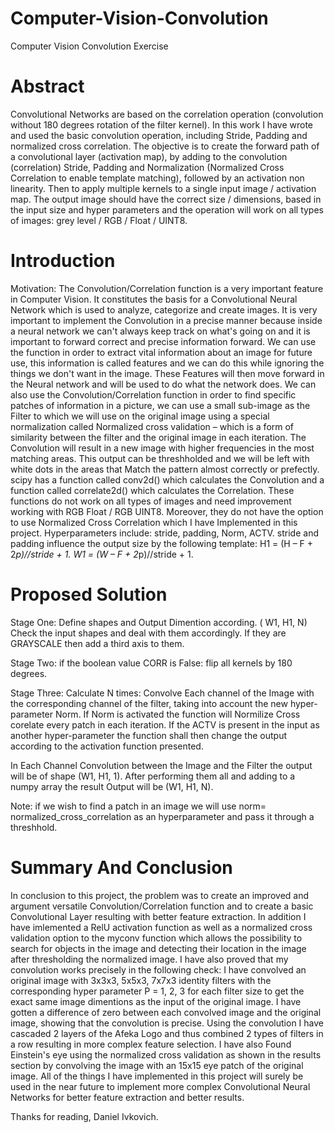 # Computer-Vision-Convolution
Computer Vision Convolution Exercise


# Abstract
Convolutional Networks are based on the correlation operation (convolution without 180 degrees rotation of the filter kernel). 
In this work I have wrote and used the basic convolution operation, including Stride, Padding and normalized cross correlation.
The objective is to create the forward path of a convolutional layer (activation map), by adding to the convolution (correlation) Stride, Padding and Normalization (Normalized Cross Correlation to enable template matching), followed by an activation non linearity. Then to apply multiple kernels to a single input image / activation map.
The output image should have the correct size / dimensions, based in the input size and hyper parameters and the operation will work on all types of images: grey level / RGB / Float / UINT8.



# Introduction
Motivation: The Convolution/Correlation function is a very important feature in Computer Vision. It constitutes the basis for a Convolutional Neural Network which is used to analyze, categorize and create images.
It is very important to implement the Convolution in a precise manner because inside a neural network we can't always keep track on what's going on and it is important to forward correct and precise information forward.
We can use the function in order to extract vital information about an image for future use, this information is called features and we can do this while ignoring the things we don't want in the image.
These Features will then move forward in the Neural network and will be used to do what the network does.
We can also use the Convolution/Correlation function in order to find specific patches of information in a picture, we can use a small sub-image as the Filter to which we will use on the original image using a special normalization called Normalized cross validation – which is a form of similarity between the filter and the original image in each iteration.
The Convolution will result in a new image with higher frequencies in the most matching areas. This output can be threshholded and we will be left with white dots in the areas that Match the pattern almost correctly or prefectly.
scipy has a function called conv2d() which calculates the Convolution and a function called correlate2d() which calculates the Correlation.
These functions do not work on all types of images and need improvement working with  RGB Float / RGB UINT8.
Moreover, they do not have the option to use Normalized Cross Correlation which I have Implemented in this project.
Hyperparameters include: stride, padding, Norm, ACTV.
stride and padding influence the output size by the following template:
H1 = (H – F + 2*p)//stride + 1.
W1 = (W – F + 2*p)//stride + 1.



# Proposed Solution
Stage One:
Define shapes and Output Dimention according. ( W1, H1, N)
Check the input shapes and deal with them accordingly.
If they are GRAYSCALE then add a third axis to them.

Stage Two:
if the boolean value CORR is False: flip all kernels by 180 degrees.

Stage Three:
Calculate N times:
Convolve Each channel of the Image with the corresponding channel of the filter, taking into account the new hyper-parameter Norm.
If Norm is activated the function will Normilize Cross corelate every patch in each iteration.
If the ACTV is present in the input as another hyper-parameter the function shall then change the output according to the activation function presented.

In Each Channel Convolution between the Image and the Filter the output will be of shape (W1, H1, 1). After performing them all and adding to a numpy array the result Output will be (W1, H1, N).

Note: if we wish to find a patch in an image we will use 
norm= normalized_cross_correlation as an hyperparameter and pass it through a threshhold.



# Summary And Conclusion

In conclusion to this project, the problem was to create an improved and argument versatile Convolution/Correlation function and to create a basic Convolutional Layer resulting with better feature extraction.
In addition I have imlemented a RelU activation function as well as a normalized cross validation option to the myconv function which allows the possibility to search for objects in the image and detecting their location in the image after thresholding the normalized image.
I have also proved that my convolution works precisely in the following check:
I have convolved an original image with 3x3x3, 5x5x3, 7x7x3 identity filters with the corresponding hyper parameter P = 1, 2, 3 for each filter size to get the exact same image dimentions as the input of the original image.
I have gotten a difference of zero between each convolved image and the original image, showing that the convolution is precise.
Using the convolution I have cascaded 2 layers of the Afeka Logo and thus combined 2 types of filters in a row resulting in more complex feature selection.
I have also Found Einstein's eye using the normalized cross validation as shown in the results section by convolving the image with an 15x15 eye patch of the original image.
All of the things I have implemented in this project will surely be used in the near future to implement more complex Convolutional Neural Networks for better feature extraction and better results.

Thanks for reading,
				 Daniel Ivkovich.

